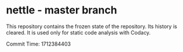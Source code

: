 # nettle - master branch

This repository contains the frozen state of the repository.
Its history is cleared. It is used only for static code
analysis with Codacy.

Commit Time: 1712384403